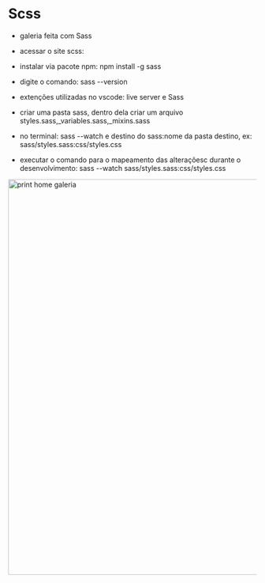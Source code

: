 # Scss

- galeria feita com Sass

- acessar o site scss: 
- instalar via pacote npm: npm install -g sass
- digite o comando: sass --version
- extenções utilizadas no vscode: live server e Sass

- criar uma pasta sass, dentro dela criar um arquivo styles.sass,_variables.sass,_mixins.sass
- no terminal: sass --watch e destino do sass:nome da pasta destino, ex: sass/styles.sass:css/styles.css
- executar o comando para o mapeamento das alteraçõesc durante o desenvolvimento: sass --watch  sass/styles.sass:css/styles.css

<img src="https://github.com/jlelis/scss-jefs/blob/master/img/galeria.jpg" alt="print home galeria" style="height: 800px; width:600px;"/>

